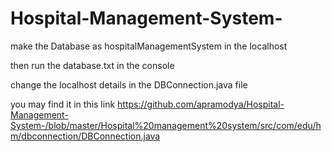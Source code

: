 # Hospital-Management-System-

make the Database as hospitalManagementSystem in the localhost

then run the database.txt in the console

change the localhost details in the DBConnection.java file 

you may find it in this link https://github.com/apramodya/Hospital-Management-System-/blob/master/Hospital%20management%20system/src/com/edu/hm/dbconnection/DBConnection.java
